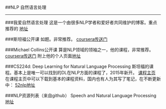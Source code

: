 ##NLP
自然语言处理

----

###我爱自然语言处理
这是一个由很多NLP学者和爱好者共同维护的博客。重点推荐的
[地址](http://www.52nlp.cn/)

###斯坦福公开课
如题。非常推荐。
[coursera传送门](https://class.coursera.org/nlp/lecture)

###Michael Collins公开课
算是NLP领域的领袖之一，他的课程，非常推荐。
[coursera传送门](https://www.coursera.org/course/nlangp)
附上他的个人页面[地址](http://www.cs.columbia.edu/~mcollins/)


###CS224d: Deep Learning for Natural Language Processing
斯坦福的课程。基本上是唯一可以找到的DL在NLP方面的课程了，2015年新开。
[课程主页](http://cs224d.stanford.edu/)
在课程主页中可以下载到基本的课程资料，国内也有人为其写了笔记，在不断更新中：
[52nlp地址](http://www.52nlp.cn/%E6%96%AF%E5%9D%A6%E7%A6%8F%E6%B7%B1%E5%BA%A6%E5%AD%A6%E4%B9%A0%E4%B8%8Enlp%E7%AC%AC%E5%9B%9B%E8%AE%B2%E8%AF%8D%E7%AA%97%E5%8F%A3%E5%88%86%E7%B1%BB%E5%92%8C%E7%A5%9E%E7%BB%8F%E7%BD%91%E7%BB%9C)

###NLP资源列表（来自github）
Speech and Natural Language Processing
[地址](https://github.com/edobashira/speech-language-processing)